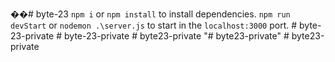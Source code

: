 ��#   b y t e - 2 3 
 
```npm i``` or ```npm install``` to install dependencies.
```npm run devStart``` or ```nodemon .\server.js``` to start in the ```localhost:3000``` port.
#   b y t e - 2 3 - p r i v a t e  
 #   b y t e - 2 3 - p r i v a t e  
 #   b y t e 2 3 - p r i v a t e  
 "# byte23-private" 
#   b y t e 2 3 - p r i v a t e  
 